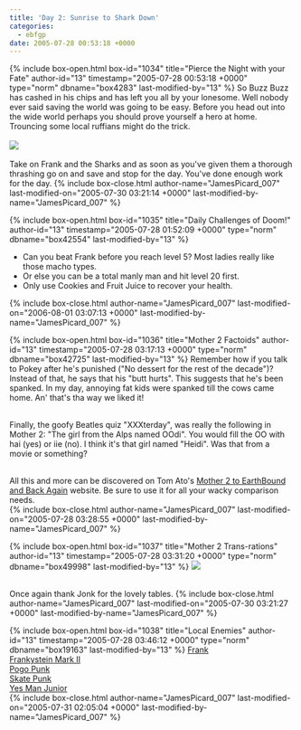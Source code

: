 ```yaml
---
title: 'Day 2: Sunrise to Shark Down'
categories:
  - ebfgp
date: 2005-07-28 00:53:18 +0000
---
```

{% include box-open.html box-id="1034" title="Pierce the Night with your Fate" author-id="13" timestamp="2005-07-28 00:53:18 +0000" type="norm" dbname="box4283" last-modified-by="13" %}
So Buzz Buzz has cashed in his chips and has left you all by your lonesome. Well nobody ever said saving the world was going to be easy. Before you head out into the wide world perhaps you should prove yourself a hero at home. Trouncing some local ruffians might do the trick.<br /><br/>
<img src="http - //classic.starmen.net/ebfgp/img/eb2.png"/><br /><br />
Take on Frank and the Sharks and as soon as you've given them a thorough thrashing go on and save and stop for the day. You've done enough work for the day.
{% include box-close.html author-name="JamesPicard_007" last-modified-on="2005-07-30 03:21:14 +0000" last-modified-by-name="JamesPicard_007" %}

{% include box-open.html box-id="1035" title="Daily Challenges of Doom!" author-id="13" timestamp="2005-07-28 01:52:09 +0000" type="norm" dbname="box42554" last-modified-by="13" %}
<ul>
<li>Can you beat Frank before you reach level 5? Most ladies really like those macho types.</li>
<li>Or else you can be a total manly man and hit level 20 first.</li>
<li>Only use Cookies and Fruit Juice to recover your health.</li>
</ul>
{% include box-close.html author-name="JamesPicard_007" last-modified-on="2006-08-01 03:07:13 +0000" last-modified-by-name="JamesPicard_007" %}

{% include box-open.html box-id="1036" title="Mother 2 Factoids" author-id="13" timestamp="2005-07-28 03:17:13 +0000" type="norm" dbname="box42725" last-modified-by="13" %}
Remember how if you talk to Pokey after he's punished ("No dessert for the rest of the decade")? Instead of that, he says that his "butt hurts". This suggests that he's been spanked. In my day, annoying fat kids were spanked till the cows came home. An' that's tha way we liked it!<br /><br />

Finally, the goofy Beatles quiz "XXXterday", was really the following in Mother 2: "The girl from the Alps named OOdi". You would fill the OO with hai (yes) or iie (no). I think it's that girl named "Heidi". Was that from a movie or something?<br /><br />

All this and more can be discovered on Tom Ato's <a href="http://starmen.net/m2eb/">Mother 2 to EarthBound and Back Again</a> website. Be sure to use it for all your wacky comparison needs.  
{% include box-close.html author-name="JamesPicard_007" last-modified-on="2005-07-28 03:28:55 +0000" last-modified-by-name="JamesPicard_007" %}

{% include box-open.html box-id="1037" title="Mother 2 Trans-rations" author-id="13" timestamp="2005-07-28 03:31:20 +0000" type="norm" dbname="box49998" last-modified-by="13" %}
<img src="http - //classic.starmen.net/ebfgp/trans/tr2.gif"/><br /><br />

Once again thank Jonk for the lovely tables. 
{% include box-close.html author-name="JamesPicard_007" last-modified-on="2005-07-30 03:21:27 +0000" last-modified-by-name="JamesPicard_007" %}

{% include box-open.html box-id="1038" title="Local Enemies" author-id="13" timestamp="2005-07-28 03:46:12 +0000" type="norm" dbname="box19163" last-modified-by="13" %}
<a href="http://starmen.net/mother2/ebdb/enemies.php?enemy=130">Frank</a><br />
<a href="http://starmen.net/mother2/ebdb/enemies.php?enemy=129">Frankystein Mark II</a><br />
<a href="http://starmen.net/mother2/ebdb/enemies.php?enemy=133">Pogo Punk</a><br />
<a href="http://starmen.net/mother2/ebdb/enemies.php?enemy=63">Skate Punk</a><br />
<a href="http://starmen.net/mother2/ebdb/enemies.php?enemy=128">Yes Man Junior</a><br />
{% include box-close.html author-name="JamesPicard_007" last-modified-on="2005-07-31 02:05:04 +0000" last-modified-by-name="JamesPicard_007" %}
